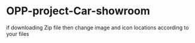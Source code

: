 # OPP-project-Car-showroom
if downloading Zip file then
change image and icon locations according to your files
